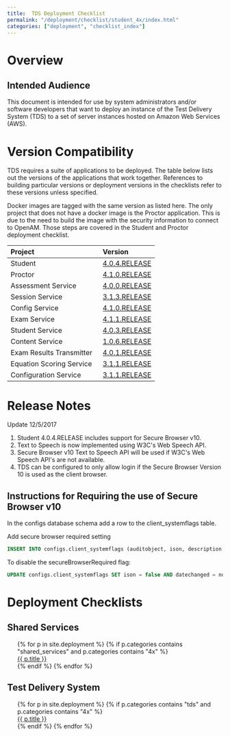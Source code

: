 ```yaml
---
title:  TDS Deployment Checklist
permalink: "/deployment/checklist/student_4x/index.html"
categories: ["deployment", "checklist_index"]
---
```


# Overview

## Intended Audience
This document is intended for use by system administrators and/or software developers that want to deploy an instance of the Test Delivery System (TDS) to a set of server instances hosted on Amazon Web Services (AWS).

# Version Compatibility
TDS requires a suite of applications to be deployed.  The table below lists out the versions of the applications that work together.  References to building particular versions or deployment versions in the checklists refer to these versions unless specified.

Docker images are tagged with the same version as listed here.  The only project that does not have a docker image is the Proctor application.  This is due to the need to build the image with the security information to connect to OpenAM.  Those steps are covered in the Student and Proctor deployment checklist.

| Project | Version |
| :------- | :------- |
| Student &nbsp; | [4.0.4.RELEASE](https://github.com/SmarterApp/TDS_Student/releases/tag/4.0.4.RELEASE) |
| Proctor &nbsp; | [4.1.0.RELEASE](https://github.com/SmarterApp/TDS_Proctor/releases/tag/4.1.0.RELEASE) |
| Assessment Service &nbsp;| [4.0.0.RELEASE](https://github.com/SmarterApp/TDS_AssessmentService/releases/tag/4.0.0.RELEASE) |
| Session Service &nbsp; | [3.1.3.RELEASE](https://github.com/SmarterApp/TDS_SessionService/releases/tag/3.1.3.RELEASE) |
| Config Service &nbsp; | [4.1.0.RELEASE](https://github.com/SmarterApp/TDS_ConfigService/releases/tag/4.1.0.RELEASE) |
| Exam Service &nbsp;| [4.1.1.RELEASE](https://github.com/SmarterApp/TDS_ExamService/releases/tag/4.1.1.RELEASE) |
| Student Service &nbsp;| [4.0.3.RELEASE](https://github.com/SmarterApp/TDS_StudentService/releases/tag/4.0.3.RELEASE) |
| Content Service &nbsp;| [1.0.6.RELEASE](https://github.com/SmarterApp/TDS_ContentService/releases/tag/1.0.6.RELEASE) |
| Exam Results Transmitter &nbsp;| [4.0.1.RELEASE](https://github.com/SmarterApp/TDS_ExamResultsTransmitter/releases/tag/4.0.1.RELEASE) |
| Equation Scoring Service &nbsp;| [3.1.1.RELEASE](https://github.com/SmarterApp/TDS_ItemScoring/releases/tag/3.1.1.RELEASE) |
| Configuration Service &nbsp;| [3.1.1.RELEASE](https://github.com/SmarterApp/SS_ConfigurationService/releases/tag/3.1.1.RELEASE) |

# Release Notes
Update 12/5/2017
1. Student 4.0.4.RELEASE includes support for Secure Browser v10.
2. Text to Speech is now implemented using W3C's Web Speech API.  
3. Secure Browser v10 Text to Speech API will be used if W3C's Web Speech API's are not available.
4. TDS can be configured to only allow login if the Secure Browser Version 10 is used as the client browser.

## Instructions for Requiring the use of Secure Browser v10
In the configs database schema add a row to the client_systemflags table.
 
Add secure browser required setting
```sql
INSERT INTO configs.client_systemflags (auditobject, ison, description, clientname, ispracticetest, datechanged, datepublished) VALUES ('secureBrowserRequired', 1, 'Requires the use of secure browser to log in', 'SBAC_PT', true, now(), null);
``` 
To disable the secureBrowserRequired flag:
```sql
UPDATE configs.client_systemflags SET ison = false AND datechanged = now() WHERE auditobject = 'secureBrowserRequired' AND clientname = 'SBAC_PT'
```

# Deployment Checklists

## Shared Services
<ul id="dc_toc" style="list-style: none">
    {% for p in site.deployment %}
        {% if p.categories contains "shared_services" and p.categories contains "4x" %}
            <li><a href="{{ p.url }}">{{ p.title }}</a></li>
        {% endif %}
    {% endfor %}
</ul>

## Test Delivery System
<ul id="dc_toc" style="list-style: none">
    {% for p in site.deployment %}
        {% if p.categories contains "tds" and p.categories contains "4x" %}
            <li><a href="{{ p.url }}">{{ p.title }}</a></li>
        {% endif %}
    {% endfor %}
</ul>